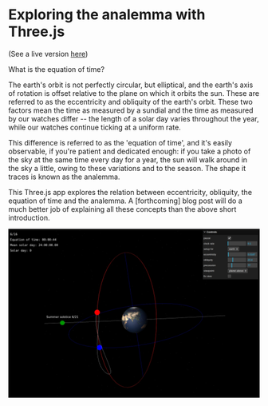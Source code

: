 # Exploring the analemma with Three.js

(See a live version [here](https://benlansdell.github.io/analemma/))

What is the equation of time?

The earth's orbit is not perfectly circular, but elliptical, and the earth's axis of rotation is offset relative to the plane on which it orbits the sun. These are referred to as the eccentricity and obliquity of the earth's orbit. These two factors mean the time as measured by a sundial and the time as measured by our watches differ -- the length of a solar day varies throughout the year, while our watches continue ticking at a uniform rate. 

This difference is referred to as the 'equation of time', and it's easily observable, if you're patient and dedicated enough: if you take a photo of the sky at the same time every day for a year, the sun will walk around in the sky a little, owing to these variations and to the season. The shape it traces is known as the analemma. 

This Three.js app explores the relation between eccentricity, obliquity, the equation of time and the analemma. A [forthcoming] blog post will do a much better job of explaining all these concepts than the above short introduction.

![analemma](./assets/analemma_demo.jpg)
